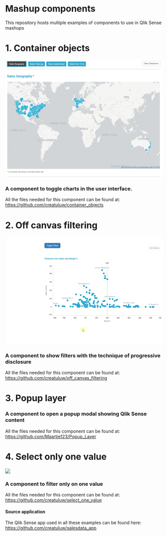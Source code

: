 # Mashup components
This repository hosts multiple examples of components to use in Qlik Sense mashups

# 1. Container objects
<img src="https://raw.githubusercontent.com/creatuluw/container_objects/master/example.gif" align="center" width="600" />

### A component to toggle charts in the user interface.
All the files needed for this component can be found at: https://github.com/creatuluw/container_objects

# 2. Off canvas filtering
<img src="https://raw.githubusercontent.com/creatuluw/off_canvas_filtering/master/example.gif" align="center" width="600" />

### A component to show filters with the technique of progressive disclosure
All the files needed for this component can be found at: https://github.com/creatuluw/off_canvas_filtering

# 3. Popup layer
### A component to open a popup modal showing Qlik Sense content
All the files needed for this component can be found at: https://github.com/Maartje123/Popup_Layer

# 4. Select only one value
<img src="https://raw.githubusercontent.com/creatuluw/select_one_value/master/example.gif" align="center" width="600" />

### A component to filter only on one value
All the files needed for this component can be found at: https://github.com/creatuluw/select_one_value

#### Source application
The Qlik Sense app used in all these examples can be found here:
https://github.com/creatuluw/salesdata_app
